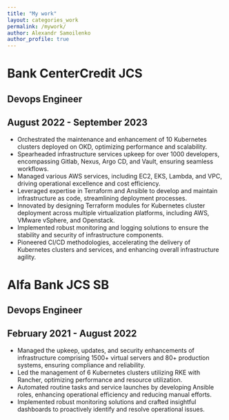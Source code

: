 ```yaml
--- 
title: "My work"
layout: categories_work
permalink: /mywork/
author: Alexandr Samoilenko 
author_profile: true
---
```

# Bank CenterCredit JCS
## Devops Engineer
## August 2022 - September 2023

- Orchestrated the maintenance and enhancement of 10 Kubernetes clusters deployed on OKD, optimizing performance and scalability.
- Spearheaded infrastructure services upkeep for over 1000 developers, encompassing Gitlab, Nexus, Argo CD, and Vault, ensuring seamless workflows.
- Managed various AWS services, including EC2, EKS, Lambda, and VPC, driving operational excellence and cost efficiency.
- Leveraged expertise in Terraform and Ansible to develop and maintain infrastructure as code, streamlining deployment processes.
- Innovated by designing Terraform modules for Kubernetes cluster deployment across multiple virtualization platforms, including AWS, VMware vSphere, and Openstack.
- Implemented robust monitoring and logging solutions to ensure the stability and security of infrastructure components.
- Pioneered CI/CD methodologies, accelerating the delivery of Kubernetes clusters and services, and enhancing overall infrastructure agility.

# Alfa Bank JCS SB
## Devops Engineer
## February 2021 - August 2022
- Managed the upkeep, updates, and security enhancements of infrastructure comprising 1500+ virtual servers and 80+ production systems, ensuring compliance and reliability.
- Led the management of 6 Kubernetes clusters utilizing RKE with Rancher, optimizing performance and resource utilization.
- Automated routine tasks and service launches by developing Ansible roles, enhancing operational efficiency and reducing manual efforts.
- Implemented robust monitoring solutions and crafted insightful dashboards to proactively identify and resolve operational issues.